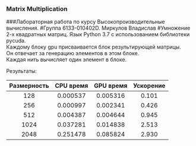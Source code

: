### Matrix Multiplication

###Лабораторная работа по курсу Высокопроизводительные вычисления.
#Группа 6133-010402D. Миркулов Владислав
#Умножение 2-х квадратных матриц. 
Язык Python 3.7 с использованием библиотеки pycuda.  
Каждому блоку gpu присваивается блок результирующей матрицы.  
Он отвечает за генерацию элементов в этом блоке.   
Каждая нить вычисляет один элемент  в блоке.

Результаты:

 |Размерность| CPU время | GPU время | Ускорение|
  |:--------:|:---------:|:---------:|:--------:|
  |   128    | 0.000537  | 0.005316  |  0.101   |
  |   256    | 0.000997  | 0.002341  |  0.426   |
  |   512    | 0.004387  | 0.004644  |  0.945   |
  |  1024    | 0.037281  | 0.014838  |  2.513   |
  |  2048    | 0.251478  | 0.085824  |  2.930   |  
  
